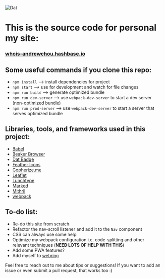 ![Dat](https://dat-badge.glitch.me/fff4d1e843621b508b08fe87b893b5e231fba74344733ba434d3c17c071fc95c/badge.svg)

# This is the source code for personal my site:
### [whois-andrewchou.hashbase.io](https://whois-andrewchou.hashbase.io)

## Some useful commands if you clone this repo:

- `npm install` --> install dependencies for project
- `npm start` --> use for development and watch for file changes
- `npm run build` --> generate optimized bundle
- `npm run dev-server` --> use `webpack-dev-server` to start a dev server (non-optimized bundle)
- `npm run prod-server` --> use `webpack-dev-server` to start a server that serves optimized bundle

## Libraries, tools, and frameworks used in this project:

- [Babel](https://babeljs.io)
- [Beaker Browser](https://beakerbrowser.com)
- [Dat Badge](https://badge-krismuniz.hashbase.io/)
- [Feather Icons](https://feathericons.com)
- [Gopherize.me](https://gopherize.me)
- [Leaflet](http://leafletjs.org)
- [Lunchtype](http://lunchtype.com)
- [Marked](https://marked.js.org)
- [Mithril](https://mithril.js.org)
- [webpack](https://webpack.js.org)


## To-do list:
- Re-do this site from scratch
- Refactor the nav-scroll listener and add it to the `Nav` component
- CSS can always use some help
- Optimize my webpack configuration i.e. code-splitting and other relevant techniques (**NEED LOTS OF HELP WITH THIS**)
- Add some PWA features?
- Add myself to [webring](https://webring.xxiivv.com/)

Feel free to reach out to me about tips or suggestions! If you want to add an issue or even submit a pull request, that works too :)
